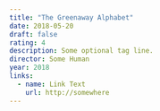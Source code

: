 ```yaml
---
title: "The Greenaway Alphabet"
date: 2018-05-20
draft: false
rating: 4
description: Some optional tag line.
director: Some Human
year: 2018
links:
  - name: Link Text
    url: http://somewhere
---
```

